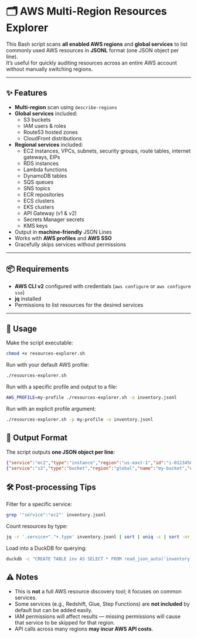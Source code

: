 # 🗂 AWS Multi-Region Resources Explorer

This Bash script scans **all enabled AWS regions** and **global services** to list commonly used AWS resources in **JSONL** format (one JSON object per line).  
It’s useful for quickly auditing resources across an entire AWS account without manually switching regions.

---

## ✨ Features

- **Multi-region** scan using `describe-regions`
- **Global services** included:
    - S3 buckets
    - IAM users & roles
    - Route53 hosted zones
    - CloudFront distributions
- **Regional services** included:
    - EC2 instances, VPCs, subnets, security groups, route tables, internet gateways, EIPs
    - RDS instances
    - Lambda functions
    - DynamoDB tables
    - SQS queues
    - SNS topics
    - ECR repositories
    - ECS clusters
    - EKS clusters
    - API Gateway (v1 & v2)
    - Secrets Manager secrets
    - KMS keys
- Output in **machine-friendly** JSON Lines
- Works with **AWS profiles** and **AWS SSO**
- Gracefully skips services without permissions

---

## 📦 Requirements

- **AWS CLI v2** configured with credentials (`aws configure` or `aws configure sso`)
- **jq** installed
- Permissions to list resources for the desired services

---

## 🚀 Usage

Make the script executable:
```bash
chmod +x resources-explorer.sh
```
Run with your default AWS profile:
```bash
./resources-explorer.sh
```
Run with a specific profile and output to a file:
```bash
AWS_PROFILE=my-profile ./resources-explorer.sh -o inventory.jsonl
```
Run with an explicit profile argument:
```bash
./resources-explorer.sh -p my-profile -o inventory.jsonl
```

## 📂 Output Format

The script outputs **one JSON object per line**:

```json
{"service":"ec2","type":"instance","region":"us-east-1","id":"i-0123456789abcdef0","state":"running","az":"us-east-1a","tags":[{"Key":"Name","Value":"MyServer"}]}
{"service":"s3","type":"bucket","region":"global","name":"my-bucket","creation_date":"2021-06-15T10:45:00.000Z"}
```

## 🛠 Post-processing Tips

Filter for a specific service:

```bash
grep '"service":"ec2"' inventory.jsonl
```

Count resources by type:

```bash
jq -r '.service+"."+.type' inventory.jsonl | sort | uniq -c | sort -nr
```

Load into a DuckDB for querying:

```bash
duckdb -c "CREATE TABLE inv AS SELECT * FROM read_json_auto('inventory.jsonl');"
```

## ⚠️ Notes

- This is **not** a full AWS resource discovery tool; it focuses on common services.
- Some services (e.g., Redshift, Glue, Step Functions) are **not included** by default but can be added easily.
- IAM permissions will affect results — missing permissions will cause that service to be skipped for that region.
- API calls across many regions **may incur AWS API costs**.